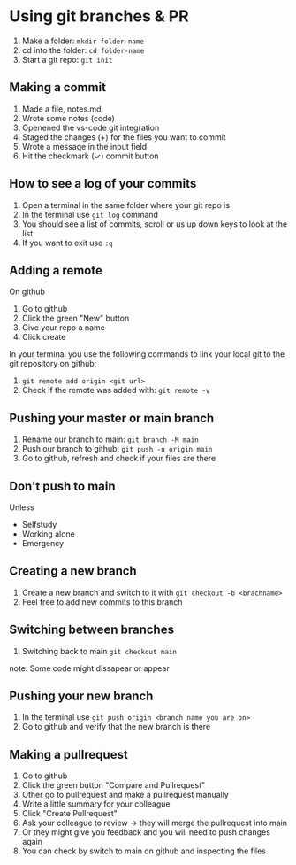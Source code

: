 # Using git branches & PR

1. Make a folder: `mkdir folder-name`
2. cd into the folder: `cd folder-name`
3. Start a git repo: `git init`

## Making a commit

1. Made a file, notes.md
2. Wrote some notes (code)
3. Openened the vs-code git integration
4. Staged the changes (+) for the files you want to commit
5. Wrote a message in the input field
6. Hit the checkmark (✓) commit button

## How to see a log of your commits

1. Open a terminal in the same folder where your git repo is
2. In the terminal use `git log` command
3. You should see a list of commits, scroll or us up down keys to look at the list
4. If you want to exit use `:q`

## Adding a remote

On github

1. Go to github
2. Click the green "New" button
3. Give your repo a name
4. Click create

In your terminal you use the following commands to link your local git to the git repository on github:

1. `git remote add origin <git url>`
2. Check if the remote was added with: `git remote -v`

## Pushing your master or main branch

1. Rename our branch to main: `git branch -M main`
2. Push our branch to github: `git push -u origin main`
3. Go to github, refresh and check if your files are there

## Don't push to main

Unless

- Selfstudy
- Working alone
- Emergency

## Creating a new branch

1. Create a new branch and switch to it with `git checkout -b <brachname>`
2. Feel free to add new commits to this branch

## Switching between branches

1. Switching back to main `git checkout main`

note: Some code might dissapear or appear

## Pushing your new branch

1. In the terminal use `git push origin <branch name you are on>`
2. Go to github and verify that the new branch is there

## Making a pullrequest

1. Go to github
2. Click the green button "Compare and Pullrequest"
3. Other go to pullrequest and make a pullrequest manually
4. Write a little summary for your colleague
5. Click "Create Pullrequest"
6. Ask your colleague to review -> they will merge the pullrequest into main
7. Or they might give you feedback and you will need to push changes again
8. You can check by switch to main on github and inspecting the files
